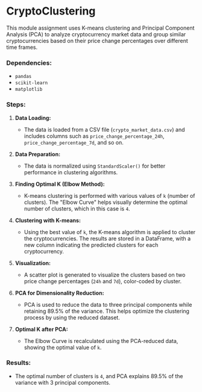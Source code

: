 # CryptoClustering

This module assignment uses K-means clustering and Principal Component Analysis (PCA) to analyze cryptocurrency market data and group similar cryptocurrencies based on their price change percentages over different time frames.

### Dependencies:
- `pandas`
- `scikit-learn`
- `matplotlib`

### Steps:

1. **Data Loading:**
   - The data is loaded from a CSV file (`crypto_market_data.csv`) and includes columns such as `price_change_percentage_24h`, `price_change_percentage_7d`, and so on.
   
2. **Data Preparation:**
   - The data is normalized using `StandardScaler()` for better performance in clustering algorithms.

3. **Finding Optimal K (Elbow Method):**
   - K-means clustering is performed with various values of `k` (number of clusters). The "Elbow Curve" helps visually determine the optimal number of clusters, which in this case is `4`.

4. **Clustering with K-means:**
   - Using the best value of `k`, the K-means algorithm is applied to cluster the cryptocurrencies. The results are stored in a DataFrame, with a new column indicating the predicted clusters for each cryptocurrency.

5. **Visualization:**
   - A scatter plot is generated to visualize the clusters based on two price change percentages (`24h` and `7d`), color-coded by cluster.

6. **PCA for Dimensionality Reduction:**
   - PCA is used to reduce the data to three principal components while retaining 89.5% of the variance. This helps optimize the clustering process by using the reduced dataset.

7. **Optimal K after PCA:**
   - The Elbow Curve is recalculated using the PCA-reduced data, showing the optimal value of `k`.

### Results:
- The optimal number of clusters is `4`, and PCA explains 89.5% of the variance with 3 principal components.

